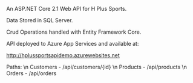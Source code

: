 An ASP.NET Core 2.1 Web API for H Plus Sports.

Data Stored in SQL Server.

Crud Operations handled with Entity Framework Core.

API deployed to Azure App Services and available at:

http://hplussportsapidemo.azurewebsites.net

Paths:
\n
Customers - /api/customers/{id}
\n
Products - /api/products
\n
Orders - /api/orders

